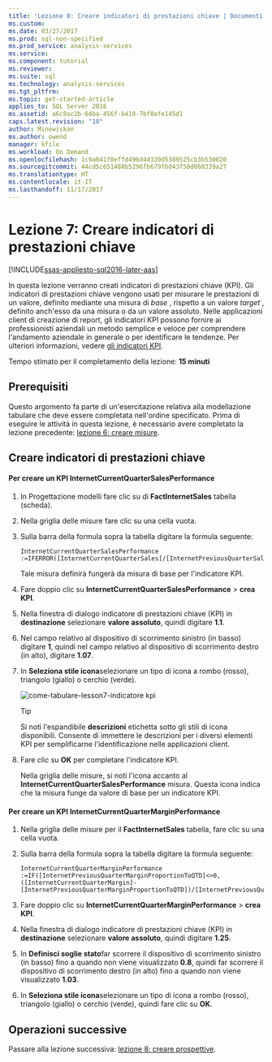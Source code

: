 ```yaml
---
title: 'Lezione 8: Creare indicatori di prestazioni chiave | Documenti Microsoft'
ms.custom: 
ms.date: 03/27/2017
ms.prod: sql-non-specified
ms.prod_service: analysis-services
ms.service: 
ms.component: tutorial
ms.reviewer: 
ms.suite: sql
ms.technology: analysis-services
ms.tgt_pltfrm: 
ms.topic: get-started-article
applies_to: SQL Server 2016
ms.assetid: a6c8ac2b-64ba-456f-b418-7bf0afe145d1
caps.latest.revision: "18"
author: Minewiskan
ms.author: owend
manager: kfile
ms.workload: On Demand
ms.openlocfilehash: 1c9a041f0effd496d4d339d5389525cb3b530020
ms.sourcegitcommit: 44cd5c651488b5296fb679f6d43f50d068339a27
ms.translationtype: HT
ms.contentlocale: it-IT
ms.lasthandoff: 11/17/2017
---
```

# <a name="lesson-7-create-key-performance-indicators"></a>Lezione 7: Creare indicatori di prestazioni chiave
[!INCLUDE[ssas-appliesto-sql2016-later-aas](../includes/ssas-appliesto-sql2016-later-aas.md)]

In questa lezione verranno creati indicatori di prestazioni chiave (KPI). Gli indicatori di prestazioni chiave vengono usati per misurare le prestazioni di un valore, definito mediante una misura di *base* , rispetto a un valore *target* , definito anch'esso da una misura o da un valore assoluto. Nelle applicazioni client di creazione di report, gli indicatori KPI possono fornire ai professionisti aziendali un metodo semplice e veloce per comprendere l'andamento aziendale in generale o per identificare le tendenze. Per ulteriori informazioni, vedere [gli indicatori KPI](../analysis-services/tabular-models/kpis-ssas-tabular.md).  
  
Tempo stimato per il completamento della lezione: **15 minuti**  
  
## <a name="prerequisites"></a>Prerequisiti  
Questo argomento fa parte di un'esercitazione relativa alla modellazione tabulare che deve essere completata nell'ordine specificato. Prima di eseguire le attività in questa lezione, è necessario avere completato la lezione precedente: [lezione 6: creare misure](../analysis-services/lesson-6-create-measures.md).   
  
## <a name="create-key-performance-indicators"></a>Creare indicatori di prestazioni chiave  
  
#### <a name="to-create-an-internetcurrentquartersalesperformance-kpi"></a>Per creare un KPI InternetCurrentQuarterSalesPerformance  
  
1.  In Progettazione modelli fare clic su di **FactInternetSales** tabella (scheda).  
  
2.  Nella griglia delle misure fare clic su una cella vuota.  
  
3.  Sulla barra della formula sopra la tabella digitare la formula seguente: 
 
    ```  
    InternetCurrentQuarterSalesPerformance :=IFERROR([InternetCurrentQuarterSales]/[InternetPreviousQuarterSalesProportionToQTD],BLANK())  
    ```

    Tale misura definirà fungerà da misura di base per l'indicatore KPI.  
  
4.  Fare doppio clic su **InternetCurrentQuarterSalesPerformance** > **crea KPI**.   
  
5.  Nella finestra di dialogo indicatore di prestazioni chiave (KPI) in **destinazione** selezionare **valore assoluto**, quindi digitare **1.1**.  
  
7.  Nel campo relativo al dispositivo di scorrimento sinistro (in basso) digitare **1**, quindi nel campo relativo al dispositivo di scorrimento destro (in alto), digitare **1.07**.  
  
8.  In **Seleziona stile icona**selezionare un tipo di icona a rombo (rosso), triangolo (giallo) o cerchio (verde).
  
    ![come-tabulare-lesson7-indicatore kpi](../analysis-services/media/as-tabular-lesson7-kpi.png)
    
    > [!TIP]  
    > Si noti l'espandibile **descrizioni** etichetta sotto gli stili di icona disponibili. Consente di immettere le descrizioni per i diversi elementi KPI per semplificarne l'identificazione nelle applicazioni client.  
  
9. Fare clic su **OK** per completare l'indicatore KPI.  
  
    Nella griglia delle misure, si noti l'icona accanto al **InternetCurrentQuarterSalesPerformance** misura. Questa icona indica che la misura funge da valore di base per un indicatore KPI.  
  
#### <a name="to-create-an-internetcurrentquartermarginperformance-kpi"></a>Per creare un KPI InternetCurrentQuarterMarginPerformance  
  
1.  Nella griglia delle misure per il **FactInternetSales** tabella, fare clic su una cella vuota.  
  
2.  Sulla barra della formula sopra la tabella digitare la formula seguente:  

    ```
    InternetCurrentQuarterMarginPerformance :=IF([InternetPreviousQuarterMarginProportionToQTD]<>0,([InternetCurrentQuarterMargin]-[InternetPreviousQuarterMarginProportionToQTD])/[InternetPreviousQuarterMarginProportionToQTD],BLANK())  
    ```
 
3.  Fare doppio clic su **InternetCurrentQuarterMarginPerformance** > **crea KPI**.  
  
4.  Nella finestra di dialogo indicatore di prestazioni chiave (KPI) in **destinazione** selezionare **valore assoluto**, quindi digitare **1.25**.   
  
5.  In **Definisci soglie stato**far scorrere il dispositivo di scorrimento sinistro (in basso) fino a quando non viene visualizzato **0.8**, quindi far scorrere il dispositivo di scorrimento destro (in alto) fino a quando non viene visualizzato **1.03**.  
  
6.  In **Seleziona stile icona**selezionare un tipo di icona a rombo (rosso), triangolo (giallo) o cerchio (verde), quindi fare clic su **OK**.  
  
## <a name="whats-next"></a>Operazioni successive
Passare alla lezione successiva: [lezione 8: creare prospettive](../analysis-services/lesson-8-create-perspectives.md).
  
  
